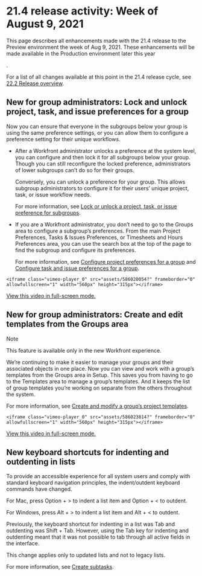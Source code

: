 

# 21.4 release activity:&nbsp;Week of August 9, 2021

This page describes all enhancements made with the 21.4 release to the Preview environment the week of Aug 9, 2021. These enhancements will be made available in the Production environment later this year

<!--
<MadCap:conditionalText data-mc-conditions="QuicksilverOrClassic.Draft mode">
the week of October 4, 2021
</MadCap:conditionalText>
-->

.

For a list of all changes available at this point in the 21.4 release cycle, see [22.2 Release overview](../../../product-announcements/product-releases/22.2-release-activity/22-2-release-overview.md).

## New for group administrators: Lock and unlock project, task, and issue preferences for a group

Now you can ensure that everyone in the subgroups below your group is using the same preference settings, or you can allow them to configure a preference setting for their unique workflows.

* After a Workfront administrator unlocks a preference at the system level, you can configure and then lock it for all subgroups below your group. Though you can still reconfigure the locked preference, administrators of lower subgroups can’t do so for their groups.

  Conversely, you can unlock a preference for your group. This allows subgroup administrators to configure it for their users’ unique project, task, or issue workflow needs.

  For more information, see [Lock or unlock a project, task, or issue preference for subgroups](../../../administration-and-setup/manage-groups/create-and-manage-groups/lock-or-unlock-a-group-preference.md).

* If you are a Workfront administrator, you don’t need to go to the Groups area to configure a subgroup’s preferences. From the main Project Preferences, Tasks & Issues Preferences, or Timesheets and Hours Preferences area, you can use the search box at the top of the page to find the subgroup and configure its preferences.

  For more information, see [Configure project preferences for a group](../../../administration-and-setup/manage-groups/create-and-manage-groups/configure-project-preferences-group.md) and [Configure task and issue preferences for a group](../../../administration-and-setup/manage-groups/create-and-manage-groups/configure-task-issue-preferences-group.md).

```<iframe class="vimeo-player_0" src="assets/586020054?" frameborder="0" allowfullscreen="1" width="560px" height="315px"></iframe>```

[View this video in full-screen mode.](https://vimeo.com/586020054/00090701bf)

## New for group administrators: Create and edit templates from the Groups area

>[!NOTE]
>
>This feature is available only in the new Workfront experience.

We’re continuing to make it easier to manage your groups and their associated objects in one place. Now you can view and work with a group’s templates from the Groups area in Setup. This saves you from having to go to the Templates area to manage a group’s templates. And it keeps the list of group templates you’re working on separate from the others throughout the system.

For more information, see [Create and modify a group’s project templates](../../../administration-and-setup/manage-groups/work-with-group-objects/create-and-modify-a-groups-templates.md).

```<iframe class="vimeo-player_0" src="assets/586023814?" frameborder="0" allowfullscreen="1" width="560px" height="315px"></iframe>```

[View this video in full-screen mode.](https://vimeo.com/586023814/1f7230e263)

## New keyboard shortcuts for indenting and outdenting in lists

To provide an accessible experience for all system users and comply with standard keyboard navigation principles, the indent/outdent keyboard commands have changed.

For Mac, press Option + > to indent a list item and Option + < to outdent.

For Windows, press Alt + > to indent a list item and Alt + < to outdent.

Previously, the keyboard shortcut for indenting in a list was Tab and outdenting was Shift + Tab. However, using the Tab key for indenting and outdenting meant that it was not possible to tab through all active fields in the interface.

This change applies only to updated lists and not to legacy lists.

For more information, see [Create subtasks](../../../manage-work/tasks/create-tasks/create-subtasks.md).
